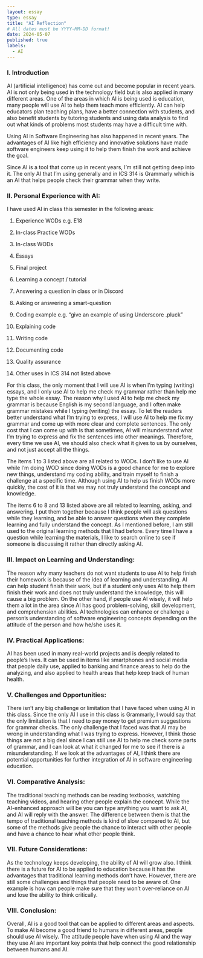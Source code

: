 ```yaml
---
layout: essay
type: essay
title: "AI Reflection"
# All dates must be YYYY-MM-DD format!
date: 2024-05-07
published: true
labels:
  - AI
---
```


### I. Introduction

AI (artificial intelligence) has come out and become popular in recent years. AI is not only being used in the technology field but is also applied in many different areas. One of the areas in which AI is being used is education, many people will use AI to help them teach more efficiently. AI can help educators plan teaching plans, have a better connection with students, and also benefit students by tutoring students and using data analysis to find out what kinds of problems most students may have a difficult time with.

Using AI in Software Engineering has also happened in recent years. The advantages of AI like high efficiency and innovative solutions have made software engineers keep using it to help them finish the work and achieve the goal.

Since AI is a tool that come up in recent years, I’m still not getting deep into it. The only AI that I’m using generally and in ICS 314 is Grammarly which is an AI that helps people check their grammar when they write.

### II. Personal Experience with AI:
I have used AI in class this semester in the following areas:

  1. Experience WODs e.g. E18

  2. In-class Practice WODs

  3. In-class WODs

  4. Essays

  5. Final project

  6. Learning a concept / tutorial

  7. Answering a question in class or in Discord

  8. Asking or answering a smart-question

  9. Coding example e.g. “give an example of using Underscore .pluck”

  10. Explaining code

  11. Writing code

  12. Documenting code

  13. Quality assurance 

  14. Other uses in ICS 314 not listed above





For this class, the only moment that I will use AI is when I’m typing (writing) essays, and I only use AI to help me check my grammar rather than help me type the whole essay. The reason why I used AI to help me check my grammar is because English is my second language, and I often make grammar mistakes while I typing (writing) the essay. To let the readers better understand what I’m trying to express, I will use AI to help me fix my grammar and come up with more clear and complete sentences. The only cost that I can come up with is that sometimes, AI will misunderstand what I’m trying to express and fix the sentences into other meanings. Therefore, every time we use AI, we should also check what it gives to us by ourselves, and not just accept all the things.


The items 1 to 3 listed above are all related to WODs. I don’t like to use AI while I’m doing WOD since doing WODs is a good chance for me to explore new things, understand my coding ability, and train myself to finish a challenge at a specific time. Although using AI to help us finish WODs more quickly, the cost of it is that we may not truly understand the concept and knowledge.

The items 6 to 8 and 13 listed above are all related to learning, asking, and answering. I put them together because I think people will ask questions while they learning, and be able to answer questions when they complete learning and fully understand the concept. As I mentioned before, I am still used to the original learning methods that I had before. Every time I have a question while learning the materials, I like to search online to see if someone is discussing it rather than directly asking AI.

### III. Impact on Learning and Understanding:

The reason why many teachers do not want students to use AI to help finish their homework is because of the idea of learning and understanding. AI can help student finish their work, but if a student only uses AI to help them finish their work and does not truly understand the knowledge, this will cause a big problem. On the other hand, if people use AI wisely, it will help them a lot in the area since AI has good problem-solving, skill development, and comprehension abilities. AI technologies can enhance or challenge a person’s understanding of software engineering concepts depending on the attitude of the person and how he/she uses it.


### IV. Practical Applications:

AI has been used in many real-world projects and is deeply related to people’s lives. It can be used in items like smartphones and social media that people daily use, applied to banking and finance areas to help do the analyzing, and also applied to health areas that help keep track of human health.


### V. Challenges and Opportunities:

There isn’t any big challenge or limitation that I have faced when using AI in this class. Since the only AI I use in this class is Grammarly, I would say that the only limitation is that I need to pay money to get premium suggestions for grammar checks. The only challenge that I faced was that  AI may be wrong in understanding what I was trying to express. However, I think those things are not a big deal since I can still use AI to help me check some parts of grammar, and I can look at what it changed for me to see if there is a misunderstanding. If we look at the advantages of AI, I think there are potential opportunities for further integration of AI in software engineering education.

### VI. Comparative Analysis:

The traditional teaching methods can be reading textbooks, watching teaching videos, and hearing other people explain the concept. While the AI-enhanced approach will be you can type anything you want to ask AI, and AI will reply with the answer. The difference between them is that the tempo of traditional teaching methods is kind of slow compared to AI, but some of the methods give people the chance to interact with other people and have a chance to hear what other people think.  


### VII. Future Considerations:

As the technology keeps developing, the ability of AI will grow also. I think there is a future for AI to be applied to education because it has the advantages that traditional learning methods don’t have. However, there are still some challenges and things that people need to be aware of. One example is how can people make sure that they won’t over-reliance on AI and lose the ability to think critically. 

### VIII. Conclusion:

Overall, AI is a good tool that can be applied to different areas and aspects. To make AI become a good friend to humans in different areas, people should use AI wisely. The attitude people have when using AI and the way they use AI are important key points that help connect the good relationship between humans and AI.

